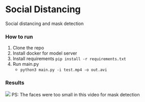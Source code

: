 # Social Distancing
Social distancing and mask detection

### How to run
1. Clone the repo
2. Install docker for model server
3. Install requirements `pip install -r requirements.txt`
4. Run main.py </br>
    - `python3 main.py -i test.mp4 -o out.avi`

### Results
![](out.gif)
PS: The faces were too small in this video for mask detection
